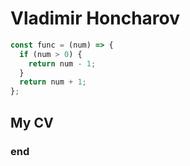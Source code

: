 # Vladimir Honcharov
```javascript
const func = (num) => {
  if (num > 0) {
    return num - 1;
  }
  return num + 1;
};
```
## My CV
### end